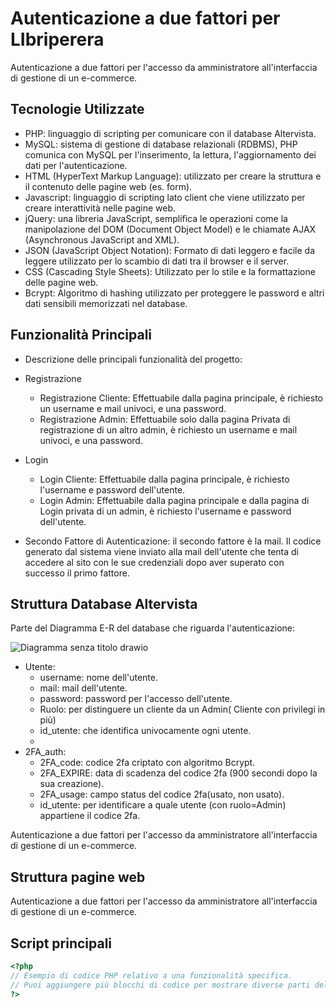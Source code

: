 # Autenticazione a due fattori per LIbriperera

Autenticazione a due fattori per l'accesso da amministratore all'interfaccia di gestione di un e-commerce.

## Tecnologie Utilizzate
- PHP: linguaggio di scripting per comunicare con il database Altervista.
- MySQL: sistema di gestione di database relazionali (RDBMS), PHP comunica con MySQL per l'inserimento, la lettura, l'aggiornamento dei dati per l'autenticazione.
- HTML (HyperText Markup Language): utilizzato per creare la struttura e il contenuto delle pagine web (es. form).
- Javascript: linguaggio di scripting lato client che viene utilizzato per creare interattività nelle pagine web.
- jQuery: una libreria JavaScript, semplifica le operazioni come la manipolazione del DOM (Document Object Model) e le chiamate AJAX (Asynchronous JavaScript and XML).
- JSON (JavaScript Object Notation): Formato di dati leggero e facile da leggere utilizzato per lo scambio di dati tra il browser e il server.
- CSS (Cascading Style Sheets): Utilizzato per lo stile e la formattazione delle pagine web.
- Bcrypt: Algoritmo di hashing utilizzato per proteggere le password e altri dati sensibili memorizzati nel database.

## Funzionalità Principali

- Descrizione delle principali funzionalità del progetto:
- Registrazione
    - Registrazione Cliente: Effettuabile dalla pagina principale, è richiesto un username e mail univoci, e una password.
    - Registrazione Admin: Effettuabile solo dalla pagina Privata di registrazione di un altro admin, è richiesto un username e mail univoci, e una password.

      
- Login
    - Login Cliente: Effettuabile dalla pagina principale, è richiesto l'username e password dell'utente.
    - Login Admin:  Effettuabile dalla pagina principale e dalla pagina di Login privata di un admin, è richiesto l'username e password dell'utente.

      
- Secondo Fattore di Autenticazione: il secondo fattore è la mail. Il codice generato dal sistema viene inviato alla mail dell'utente che tenta di accedere al sito con le sue credenziali dopo aver superato con successo il primo fattore.

## Struttura Database Altervista

Parte del Diagramma E-R del database che riguarda l'autenticazione:

![Diagramma senza titolo drawio](https://github.com/Thi-Perera/2FA-access-for-Admins-/assets/99124492/4fd84616-9a30-4743-b08f-f62739d824bb)

- Utente:
    - username: nome dell'utente.
    - mail: mail dell'utente.
    - password: password per l'accesso dell'utente.
    - Ruolo: per distinguere un cliente da un Admin( Cliente con privilegi in più)
    - id_utente: che identifica univocamente ogni utente.
    - 
- 2FA_auth:
    - 2FA_code: codice 2fa criptato con algoritmo Bcrypt.
    - 2FA_EXPIRE: data di scadenza del codice 2fa (900 secondi dopo la sua creazione).
    - 2FA_usage: campo status del codice 2fa(usato, non usato).
    - id_utente:  per identificare a quale utente (con ruolo=Admin) appartiene il codice 2fa.

  


Autenticazione a due fattori per l'accesso da amministratore all'interfaccia di gestione di un e-commerce.

## Struttura pagine web

Autenticazione a due fattori per l'accesso da amministratore all'interfaccia di gestione di un e-commerce.

## Script principali

```php
<?php
// Esempio di codice PHP relativo a una funzionalità specifica.
// Puoi aggiungere più blocchi di codice per mostrare diverse parti del progetto.
?>
```
